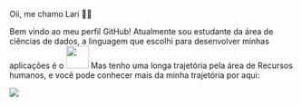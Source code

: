  Oii, me chamo Lari 👋🏼

Bem vindo ao meu perfil GitHub!
Atualmente sou estudante da área de ciências de dados, a linguagem que escolhi para desenvolver minhas aplicações é o
<img src="https://cdn.jsdelivr.net/gh/devicons/devicon/icons/python/python-original-wordmark.svg" width="40" height="40"/>
Mas tenho uma longa trajetória pela área de Recursos humanos, e você pode conhecer mais da minha trajetória por aqui:

<a href="https://www.linkedin.com/in/larissakelity" target="_blank"><img src="https://img.shields.io/badge/-LinkedIn-%230077B5?style=for-the-badge&logo=linkedin&logoColor=white" target="_blank"></a>
